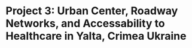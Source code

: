# Project 3: Urban Center, Roadway Networks, and Accessability to Healthcare in Yalta, Crimea Ukraine
